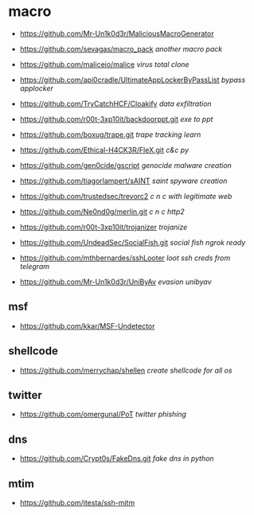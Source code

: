 # macro
* https://github.com/Mr-Un1k0d3r/MaliciousMacroGenerator
* https://github.com/sevagas/macro_pack _another macro pack_

* https://github.com/maliceio/malice _virus total clone_
* https://github.com/api0cradle/UltimateAppLockerByPassList _bypass applocker_
* https://github.com/TryCatchHCF/Cloakify _data exfiltration_
* https://github.com/r00t-3xp10it/backdoorppt.git _exe to ppt_
* https://github.com/boxug/trape.git _trape tracking learn_
* https://github.com/Ethical-H4CK3R/FleX.git _c&c py_
* https://github.com/gen0cide/gscript _genocide malware creation_
* https://github.com/tiagorlampert/sAINT _saint spyware creation_
* https://github.com/trustedsec/trevorc2 _c n c with legitimate web_
* https://github.com/Ne0nd0g/merlin.git _c n c http2_
* https://github.com/r00t-3xp10it/trojanizer _trojanize_
* https://github.com/UndeadSec/SocialFish.git _social fish ngrok ready_
* https://github.com/mthbernardes/sshLooter _loot ssh creds from telegram_
* https://github.com/Mr-Un1k0d3r/UniByAv _evasion unibyav_

## msf 
* https://github.com/kkar/MSF-Undetector

## shellcode
* https://github.com/merrychap/shellen _create shellcode for all os_

## twitter
* https://github.com/omergunal/PoT _twitter phishing_

## dns
* https://github.com/Crypt0s/FakeDns.git _fake dns in python_

## mtim
* https://github.com/jtesta/ssh-mitm
